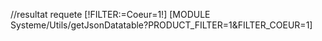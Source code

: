 //resultat requete
[!FILTER:=Coeur=1!]
[MODULE Systeme/Utils/getJsonDatatable?PRODUCT_FILTER=1&FILTER_COEUR=1]
